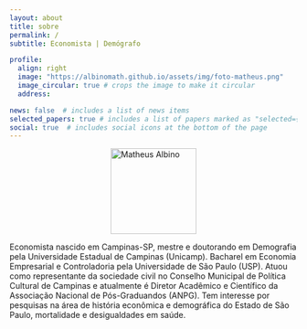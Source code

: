 ```yaml
---
layout: about
title: sobre
permalink: /
subtitle: Economista | Demógrafo

profile:
  align: right
  image: "https://albinomath.github.io/assets/img/foto-matheus.png"
  image_circular: true # crops the image to make it circular
  address: 

news: false  # includes a list of news items
selected_papers: true # includes a list of papers marked as "selected={true}"
social: true  # includes social icons at the bottom of the page
---
```

<style>
.center {
  display: block;
  margin-left: auto;
  margin-right: auto;
  width: 150px;
}
</style>

<img src="https://albinomath.github.io/assets/img/foto-matheus.png" alt="Matheus Albino" class="center"> 


Economista nascido em Campinas-SP, mestre e doutorando em Demografia pela Universidade Estadual de Campinas (Unicamp). Bacharel em Economia Empresarial e Controladoria pela Universidade de São Paulo (USP). Atuou como representante da sociedade civil no Conselho Municipal de Política Cultural de Campinas e atualmente é Diretor Acadêmico e Científico da Associação Nacional de Pós-Graduandos (ANPG). Tem interesse por pesquisas na área de história econômica e demográfica do Estado de São Paulo, mortalidade e desigualdades em saúde. 

